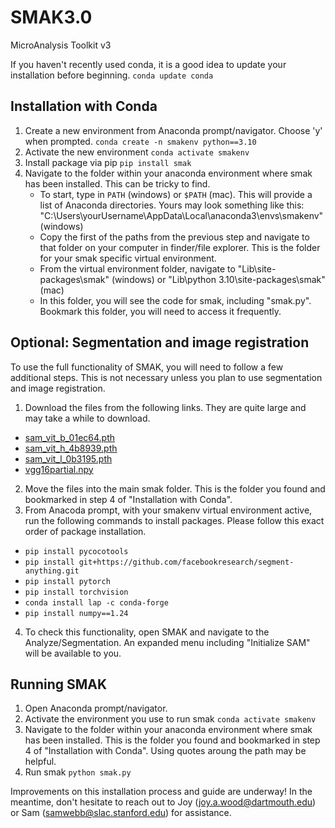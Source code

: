# SMAK3.0
MicroAnalysis Toolkit v3

If you haven't recently used conda, it is a good idea to update your installation before beginning. `conda update conda`

## Installation with Conda
1. Create a new environment from Anaconda prompt/navigator. Choose 'y' when prompted.
`conda create -n smakenv python==3.10
`
2. Activate the new environment
`conda activate smakenv
`
3. Install package via pip
`pip install smak
`
4. Navigate to the folder within your anaconda environment where smak has been installed. This can be tricky to find. 
   - To start, type in `PATH` (windows) or `$PATH` (mac). This will provide a list of Anaconda directories. Yours may look something like this: "C:\Users\yourUsername\AppData\Local\anaconda3\envs\smakenv" (windows)
   - Copy the first of the paths from the previous step and navigate to that folder on your computer in finder/file explorer. This is the folder for your smak specific virtual environment. 
   - From the virtual environment folder, navigate to "Lib\site-packages\smak" (windows) or "Lib\python 3.10\site-packages\smak"(mac)
   - In this folder, you will see the code for smak, including "smak.py". Bookmark this folder, you will need to access it frequently.

## Optional: Segmentation and image registration
To use the full functionality of SMAK, you will need to follow a few additional steps. This is not necessary unless you plan to use segmentation and image registration. 
1. Download the files from the following links. They are quite large and may take a while to download.
  - [sam_vit_b_01ec64.pth](https://www.dropbox.com/scl/fi/b0gt93cgqwyeksb1wb0gw/sam_vit_b_01ec64.pth?rlkey=zza3ehiroiow3celno7iw8gza&dl=1)
  - [sam_vit_h_4b8939.pth](https://www.dropbox.com/s/brcy0416evm772m/sam_vit_h_4b8939.pth?dl=1)
  - [sam_vit_l_0b3195.pth](https://www.dropbox.com/s/21rtkc1s0vaxapm/sam_vit_l_0b3195.pth?dl=1)
  - [vgg16partial.npy](https://www.dropbox.com/scl/fi/evb0yte787q7ng6aax6m3/vgg16partial.npy?rlkey=fu8xw941sv87x3q8o5jg0prwo&dl=1)
2. Move the files into the main smak folder. This is the folder you found and bookmarked in step 4 of "Installation with Conda".
3. From Anacoda prompt, with your smakenv virtual environment active, run the following commands to install packages. Please follow this exact order of package installation. 
 - `pip install pycocotools`
 - `pip install git+https://github.com/facebookresearch/segment-anything.git`
 - `pip install pytorch`
 - `pip install torchvision`
 - `conda install lap -c conda-forge`
 - `pip install numpy==1.24`
4. To check this functionality, open SMAK and navigate to the Analyze/Segmentation. An expanded menu including "Initialize SAM" will be available to you. 

## Running SMAK
1. Open Anaconda prompt/navigator.
2. Activate the environment you use to run smak
`conda activate smakenv
`
3. Navigate to the folder within your anaconda environment where smak has been installed. This is the folder you found and bookmarked in step 4 of "Installation with Conda". Using quotes aroung the path may be helpful. 
5. Run smak
`python smak.py
`

Improvements on this installation process and guide are underway! In the meantime, don't hesitate to reach out to Joy (joy.a.wood@dartmouth.edu) or Sam (samwebb@slac.stanford.edu) for assistance. 
